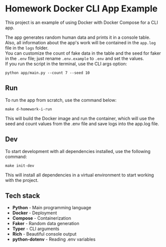 # Homework Docker CLI App Example

This project is an example of using Docker with Docker Compose for a CLI app.

The app generates random human data and prints it in a console table.  
Also, all information about the app's work will be contained in the `app.log` file in the `logs` folder.  
You can customize the count of fake data in the table and the seed for faker in the `.env` file; just rename `.env.example` to `.env` and set the values.  
If you run the script in the terminal, use the CLI args option:

```shell
python app/main.py --count 7 --seed 10
```

## Run

To run the app from scratch, use the command below:

```shell
make d-homework-i-run
```

This will build the Docker image and run the container, which will use the seed and count values from the .env file and save logs into the app.log file.

## Dev

To start development with all dependencies installed, use the following command:

```shell
make init-dev
```

This will install all dependencies in a virtual environment to start working with the project.

## Tech stack

- **Python** - Main programming language
- **Docker** - Deployment
- **Compose** - Containerization
- **Faker** - Random data generation
- **Typer** - CLI arguments
- **Rich** - Beautiful console output
- **python-dotenv** - Reading .env variables
